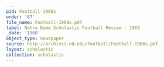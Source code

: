 ```yaml
---
pid: Football-1968s
order: '67'
file_name: Football-1968s.pdf
label: Notre Dame Scholastic Football Review - 1968
_date: '1968'
object_type: newspaper
source: http://archives.nd.edu/Football/Football-1968s.pdf
layout: scholastic
collection: scholastic
---
```

